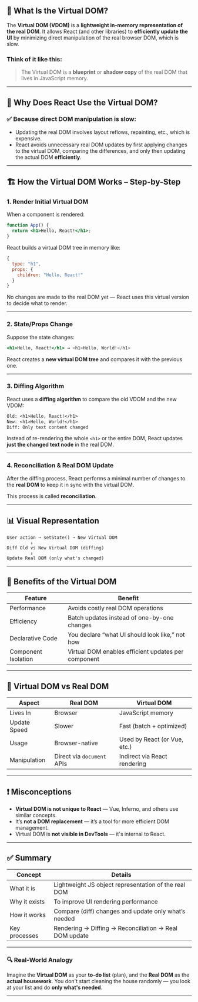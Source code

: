 
## 🧠 What Is the Virtual DOM?

The **Virtual DOM (VDOM)** is a **lightweight in-memory representation of the real DOM**. It allows React (and other libraries) to **efficiently update the UI** by minimizing direct manipulation of the real browser DOM, which is slow.

### Think of it like this:

> The Virtual DOM is a **blueprint** or **shadow copy** of the real DOM that lives in JavaScript memory.

---

## 🔧 Why Does React Use the Virtual DOM?

### ✅ Because direct DOM manipulation is **slow**:

* Updating the real DOM involves layout reflows, repainting, etc., which is expensive.
* React avoids unnecessary real DOM updates by first applying changes to the virtual DOM, comparing the differences, and only then updating the actual DOM **efficiently**.

---

## 🏗️ How the Virtual DOM Works – Step-by-Step

### 1. **Render Initial Virtual DOM**

When a component is rendered:

```jsx
function App() {
  return <h1>Hello, React!</h1>;
}
```

React builds a virtual DOM tree in memory like:

```js
{
  type: "h1",
  props: {
    children: "Hello, React!"
  }
}
```

No changes are made to the real DOM yet — React uses this virtual version to decide what to render.

---

### 2. **State/Props Change**

Suppose the state changes:

```jsx
<h1>Hello, React!</h1> → <h1>Hello, World!</h1>
```

React creates a **new virtual DOM tree** and compares it with the previous one.

---

### 3. **Diffing Algorithm**

React uses a **diffing algorithm** to compare the old VDOM and the new VDOM:

```diff
Old: <h1>Hello, React!</h1>
New: <h1>Hello, World!</h1>
Diff: Only text content changed
```

Instead of re-rendering the whole `<h1>` or the entire DOM, React updates **just the changed text node** in the real DOM.

---

### 4. **Reconciliation & Real DOM Update**

After the diffing process, React performs a minimal number of changes to the **real DOM** to keep it in sync with the virtual DOM.

This process is called **reconciliation**.

---

## 📊 Visual Representation

```
User action → setState() → New Virtual DOM
         ↓
Diff Old vs New Virtual DOM (diffing)
         ↓
Update Real DOM (only what's changed)
```

---

## 🚀 Benefits of the Virtual DOM

| Feature             | Benefit                                             |
| ------------------- | --------------------------------------------------- |
| Performance         | Avoids costly real DOM operations                   |
| Efficiency          | Batch updates instead of one-by-one changes         |
| Declarative Code    | You declare “what UI should look like,” not how     |
| Component Isolation | Virtual DOM enables efficient updates per component |

---

## 🔄 Virtual DOM vs Real DOM

| Aspect       | Real DOM                   | Virtual DOM                  |
| ------------ | -------------------------- | ---------------------------- |
| Lives In     | Browser                    | JavaScript memory            |
| Update Speed | Slower                     | Fast (batch + optimized)     |
| Usage        | Browser-native             | Used by React (or Vue, etc.) |
| Manipulation | Direct via `document` APIs | Indirect via React rendering |

---

## ❗ Misconceptions

* **Virtual DOM is not unique to React** — Vue, Inferno, and others use similar concepts.
* It’s **not a DOM replacement** — it’s a tool for more efficient DOM management.
* Virtual DOM is **not visible in DevTools** — it's internal to React.

---

## ✅ Summary

| Concept       | Details                                                |
| ------------- | ------------------------------------------------------ |
| What it is    | Lightweight JS object representation of the real DOM   |
| Why it exists | To improve UI rendering performance                    |
| How it works  | Compare (diff) changes and update only what’s needed   |
| Key processes | Rendering → Diffing → Reconciliation → Real DOM update |

---

### 🔍 Real-World Analogy

Imagine the **Virtual DOM** as your **to-do list** (plan), and the **Real DOM** as the **actual housework**. You don't start cleaning the house randomly — you look at your list and do **only what's needed**.

---